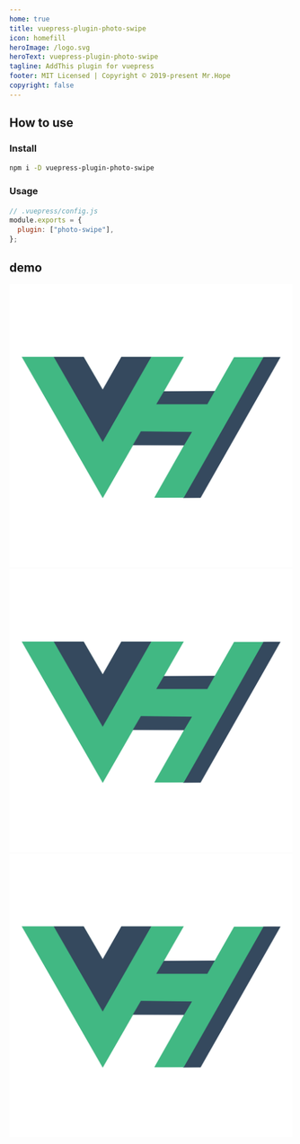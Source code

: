```yaml
---
home: true
title: vuepress-plugin-photo-swipe
icon: homefill
heroImage: /logo.svg
heroText: vuepress-plugin-photo-swipe
tagline: AddThis plugin for vuepress
footer: MIT Licensed | Copyright © 2019-present Mr.Hope
copyright: false
---
```


## How to use

### Install

```bash
npm i -D vuepress-plugin-photo-swipe
```

### Usage

```js
// .vuepress/config.js
module.exports = {
  plugin: ["photo-swipe"],
};
```

## demo

![logo1](/logo.png)
![logo2](/logo.png)
![logo3](/logo.png)
